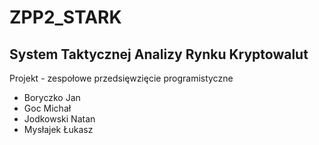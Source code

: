 # ZPP2_STARK

## System Taktycznej Analizy Rynku Kryptowalut

Projekt - zespołowe przedsięwzięcie programistyczne

- Boryczko Jan
- Goc Michał
- Jodkowski Natan
- Mysłajek Łukasz

